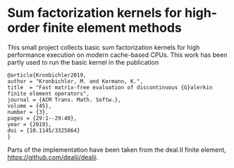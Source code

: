 # Sum factorization kernels for high-order finite element methods

This small project collects basic sum factorization kernels for high
performance execution on modern cache-based CPUs. This work has been partly
used to run the basic kernel in the publication
```
@article{Kronbichler2019,
author = "Kronbichler, M. and Kormann, K.", 
title  = "Fast matrix-free evaluation of discontinuous {G}alerkin finite element operators",
journal = {ACM Trans. Math. Softw.},
volume = {45},
number = {3},
pages = {29:1--29:40},
year = {2019},
doi = {10.1145/3325864}
}
```

Parts of the implementation have been taken from the deal.II finite element,
https://github.com/dealii/dealii.
